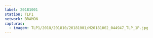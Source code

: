 ```yaml
---
label: 20181001
station: TLP1
network: BRAMON
capturas:
  - imagem: TLP1/2018/201810/20181001/M20181002_044947_TLP_1P.jpg
---
```


